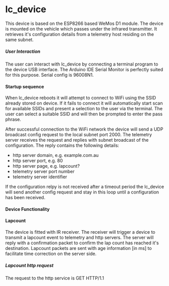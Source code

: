 # lc_device

This device is based on the ESP8266 based WeMos D1 module.
The device is mounted on the vehicle which passes under the infrared transmitter.
It retrieves it's configuration details from a telemetry host residing on the same subnet.

##### User Interaction
The user can interact with lc_device by connecting a terminal program to the
device USB interface. The Arduino IDE Serial Monitor is perfectly suited for
this purpose. Serial config is 96008N1.

#### Startup sequence
When lc_device reboots it will attempt to connect to WiFi using
the SSID already stored on device. If it fails to connect it will automatically
start scan for available SSIDs and present a selection to the user
via the terminal. The user can select a suitable SSID and will then be
prompted to enter the pass phrase.

After successful connection to the WiFi network the device will send a UDP
broadcast config request to the local subnet port 2000. The telemetry server
receives the request and replies with subnet broadcast of the configuration.
The reply contains the following details:
- http server domain, e.g. example.com.au
- http server port, e.g. 80
- http server page, e.g. lapcount?
- telemetry server port number
- telemetry server identifier

If the configuration relpy is not received after a timeout period the
lc_device will send another config request and stay in this loop until
a configuration has been received.

#### Device Functionality

#### Lapcount
The device is fitted with IR receiver. The receiver will trigger a device to
transmit a lapcount event to telemetry and http servers.
The server will reply with a confirmation packet to confirm the lap count
has reached it's destination.
Lapcount packets are sent with age information [in ms] to facilitate
time correction on the server side.

##### Lapcount http request
The request to the http service is GET HTTP/1.1

